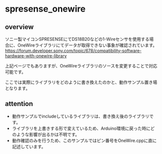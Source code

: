 # spresense_onewire

## overview

ソニー製マイコンSPRESENSEにてDS18B20などの1-Wireセンサを使用する場合に、OneWireライブラリにてデータが取得できない事象が確認されています。
https://forum.developer.sony.com/topic/678/compatibility-software-hardware-with-onewire-library

上記ページでもありますが、OneWireライブラリのソースを変更することで対応可能です。  

ここでは実際にライブラリをどのように書き換えたのかと、動作サンプル置き場となります。

## attention

- 動作サンプルでincludeしているライブラリは、書き換え後のライブラリです。
- ライブラリを上書きする形で変えているため、Arduino環境に戻った時にどのような影響が出るかは不明です。
- 動作確認のみを行うため、このサンプルではピン番号をOneWire.cppに直に記述しています。